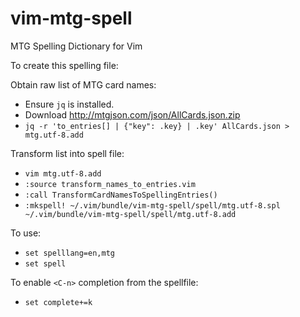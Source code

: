 # vim-mtg-spell
MTG Spelling Dictionary for Vim

To create this spelling file:

Obtain raw list of MTG card names:
- Ensure `jq` is installed.
- Download http://mtgjson.com/json/AllCards.json.zip
- `jq -r 'to_entries[] | {"key": .key} | .key' AllCards.json > mtg.utf-8.add`

Transform list into spell file:
- `vim mtg.utf-8.add`
- `:source transform_names_to_entries.vim`
- `:call TransformCardNamesToSpellingEntries()`
- `:mkspell! ~/.vim/bundle/vim-mtg-spell/spell/mtg.utf-8.spl ~/.vim/bundle/vim-mtg-spell/spell/mtg.utf-8.add`

To use:
- `set spelllang=en,mtg`
- `set spell`

To enable `<C-n>` completion from the spellfile:
- `set complete+=k`
